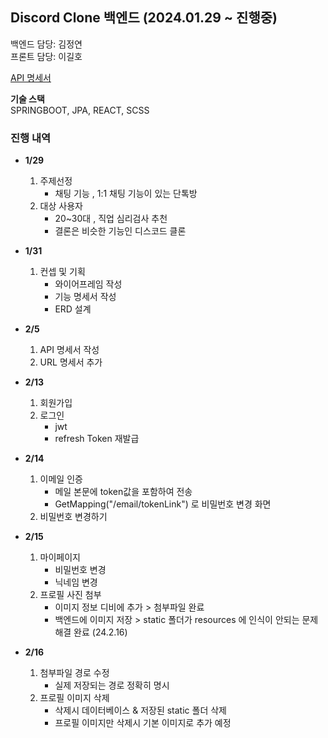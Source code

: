 ## Discord Clone 백엔드 (2024.01.29 ~ 진행중)

백엔드 담당: 김정연 <br>
프론트 담당: 이길호 

[API 명세서](https://docs.google.com/spreadsheets/d/1hxbx__Gz9DKd2sEl_v-7-JrF99VRnm534RZEoAIE6Ng/edit#gid=0)

**기술 스택** <br>
SPRINGBOOT, JPA, REACT, SCSS 

### 진행 내역

- **1/29**
  1. 주제선정
      - 채팅 기능 , 1:1 채팅 기능이 있는 단톡방  
  3. 대상 사용자
      - 20~30대 , 직업 심리검사 추천
      - 결론은 비슷한 기능인 디스코드 클론 

- **1/31**
  1. 컨셉 및 기획
      - 와이어프레임 작성
      - 기능 명세서 작성
      - ERD 설계

- **2/5**
  1. API 명세서 작성
  2. URL 명세서 추가

- **2/13**
  1. 회원가입
  2. 로그인
      - jwt
      - refresh Token 재발급

- **2/14**
  1. 이메일 인증
      - 메일 본문에 token값을 포함하여 전송 
      - GetMapping("/email/tokenLink") 로 비밀번호 변경 화면 
  2. 비밀번호 변경하기

- **2/15**
  1. 마이페이지
      - 비밀번호 변경
      - 닉네임 변경
  2. 프로필 사진 첨부
     - 이미지 정보 디비에 추가 > 첨부파일 완료 
     - 백엔드에 이미지 저장 > static 폴더가 resources 에 인식이 안되는 문제 해결 완료 (24.2.16)

- **2/16**
  1. 첨부파일 경로 수정
     - 실제 저장되는 경로 정확히 명시
  2. 프로필 이미지 삭제
     - 삭제시 데이터베이스 & 저장된 static 폴더 삭제
     - 프로필 이미지만 삭제시 기본 이미지로 추가 예정 
